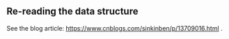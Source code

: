 ## Re-reading the data structure

See the blog article: https://www.cnblogs.com/sinkinben/p/13709016.html .


